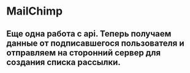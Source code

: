 # MailChimp
<h2>Еще одна работа с api. Теперь получаем данные от подписавшегося пользователя и отправляем на сторонний сервер для создания списка рассылки.</h2>
